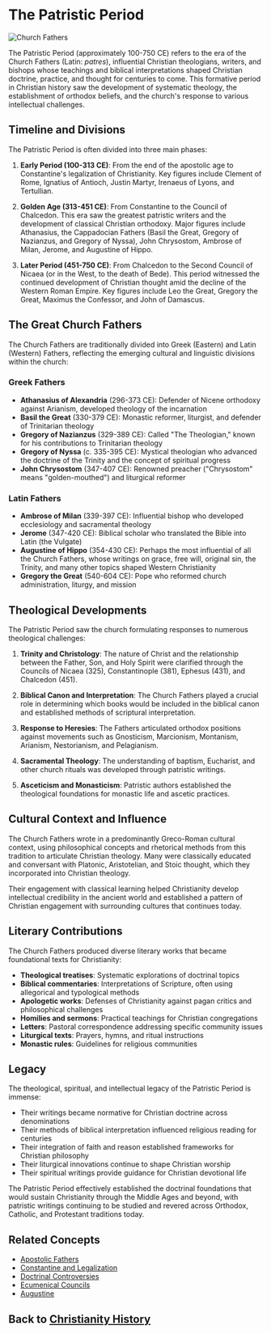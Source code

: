 # The Patristic Period

![Church Fathers](../../images/church_fathers.jpg)

The Patristic Period (approximately 100-750 CE) refers to the era of the Church Fathers (Latin: *patres*), influential Christian theologians, writers, and bishops whose teachings and biblical interpretations shaped Christian doctrine, practice, and thought for centuries to come. This formative period in Christian history saw the development of systematic theology, the establishment of orthodox beliefs, and the church's response to various intellectual challenges.

## Timeline and Divisions

The Patristic Period is often divided into three main phases:

1. **Early Period (100-313 CE)**: From the end of the apostolic age to Constantine's legalization of Christianity. Key figures include Clement of Rome, Ignatius of Antioch, Justin Martyr, Irenaeus of Lyons, and Tertullian.

2. **Golden Age (313-451 CE)**: From Constantine to the Council of Chalcedon. This era saw the greatest patristic writers and the development of classical Christian orthodoxy. Major figures include Athanasius, the Cappadocian Fathers (Basil the Great, Gregory of Nazianzus, and Gregory of Nyssa), John Chrysostom, Ambrose of Milan, Jerome, and Augustine of Hippo.

3. **Later Period (451-750 CE)**: From Chalcedon to the Second Council of Nicaea (or in the West, to the death of Bede). This period witnessed the continued development of Christian thought amid the decline of the Western Roman Empire. Key figures include Leo the Great, Gregory the Great, Maximus the Confessor, and John of Damascus.

## The Great Church Fathers

The Church Fathers are traditionally divided into Greek (Eastern) and Latin (Western) Fathers, reflecting the emerging cultural and linguistic divisions within the church:

### Greek Fathers
- **Athanasius of Alexandria** (296-373 CE): Defender of Nicene orthodoxy against Arianism, developed theology of the incarnation
- **Basil the Great** (330-379 CE): Monastic reformer, liturgist, and defender of Trinitarian theology
- **Gregory of Nazianzus** (329-389 CE): Called "The Theologian," known for his contributions to Trinitarian theology
- **Gregory of Nyssa** (c. 335-395 CE): Mystical theologian who advanced the doctrine of the Trinity and the concept of spiritual progress
- **John Chrysostom** (347-407 CE): Renowned preacher ("Chrysostom" means "golden-mouthed") and liturgical reformer

### Latin Fathers
- **Ambrose of Milan** (339-397 CE): Influential bishop who developed ecclesiology and sacramental theology
- **Jerome** (347-420 CE): Biblical scholar who translated the Bible into Latin (the Vulgate)
- **Augustine of Hippo** (354-430 CE): Perhaps the most influential of all the Church Fathers, whose writings on grace, free will, original sin, the Trinity, and many other topics shaped Western Christianity
- **Gregory the Great** (540-604 CE): Pope who reformed church administration, liturgy, and mission

## Theological Developments

The Patristic Period saw the church formulating responses to numerous theological challenges:

1. **Trinity and Christology**: The nature of Christ and the relationship between the Father, Son, and Holy Spirit were clarified through the Councils of Nicaea (325), Constantinople (381), Ephesus (431), and Chalcedon (451).

2. **Biblical Canon and Interpretation**: The Church Fathers played a crucial role in determining which books would be included in the biblical canon and established methods of scriptural interpretation.

3. **Response to Heresies**: The Fathers articulated orthodox positions against movements such as Gnosticism, Marcionism, Montanism, Arianism, Nestorianism, and Pelagianism.

4. **Sacramental Theology**: The understanding of baptism, Eucharist, and other church rituals was developed through patristic writings.

5. **Asceticism and Monasticism**: Patristic authors established the theological foundations for monastic life and ascetic practices.

## Cultural Context and Influence

The Church Fathers wrote in a predominantly Greco-Roman cultural context, using philosophical concepts and rhetorical methods from this tradition to articulate Christian theology. Many were classically educated and conversant with Platonic, Aristotelian, and Stoic thought, which they incorporated into Christian theology.

Their engagement with classical learning helped Christianity develop intellectual credibility in the ancient world and established a pattern of Christian engagement with surrounding cultures that continues today.

## Literary Contributions

The Church Fathers produced diverse literary works that became foundational texts for Christianity:

- **Theological treatises**: Systematic explorations of doctrinal topics
- **Biblical commentaries**: Interpretations of Scripture, often using allegorical and typological methods
- **Apologetic works**: Defenses of Christianity against pagan critics and philosophical challenges
- **Homilies and sermons**: Practical teachings for Christian congregations
- **Letters**: Pastoral correspondence addressing specific community issues
- **Liturgical texts**: Prayers, hymns, and ritual instructions
- **Monastic rules**: Guidelines for religious communities

## Legacy

The theological, spiritual, and intellectual legacy of the Patristic Period is immense:

- Their writings became normative for Christian doctrine across denominations
- Their methods of biblical interpretation influenced religious reading for centuries
- Their integration of faith and reason established frameworks for Christian philosophy
- Their liturgical innovations continue to shape Christian worship
- Their spiritual writings provide guidance for Christian devotional life

The Patristic Period effectively established the doctrinal foundations that would sustain Christianity through the Middle Ages and beyond, with patristic writings continuing to be studied and revered across Orthodox, Catholic, and Protestant traditions today.

## Related Concepts
- [Apostolic Fathers](./apostolic_fathers.md)
- [Constantine and Legalization](./constantine.md)
- [Doctrinal Controversies](./doctrinal_controversies.md)
- [Ecumenical Councils](./ecumenical_councils.md)
- [Augustine](./augustine.md)

## Back to [Christianity History](./README.md)
